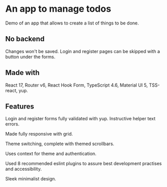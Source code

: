# An app to manage todos

Demo of an app that allows to create a list of things to be done.

## No backend

Changes won't be saved. Login and register pages can be skipped with a button under the forms.

## Made with

React 17, Router v6, React Hook Form, TypeScript 4.6, Material UI 5, TSS-react, yup.

## Features

Login and register forms fully validated with yup. Instructive helper text errors.

Made fully responsive with grid.

Theme switching, complete with themed scrollbars.

Uses context for theme and authentication.

Used 8 recommended eslint plugins to assure best development practises and accessibility.

Sleek minimalist design.

